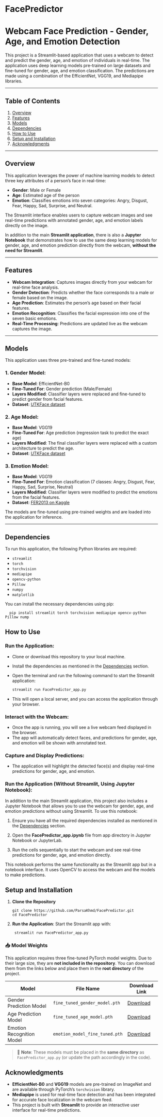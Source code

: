 ﻿# FacePredictor

# Webcam Face Prediction - Gender, Age, and Emotion Detection

This project is a Streamlit-based application that uses a webcam to detect and predict the gender, age, and emotion of individuals in real-time. The application uses deep learning models pre-trained on large datasets and fine-tuned for gender, age, and emotion classification. The predictions are made using a combination of the EfficientNet, VGG19, and Mediapipe libraries.

---

## Table of Contents

1. [Overview](#overview)
2. [Features](#features)
3. [Models](#models)
4. [Dependencies](#dependencies)
5. [How to Use](#how-to-use)
6. [Setup and Installation](#setup-and-installation)
7. [Acknowledgments](#acknowledgments)

---

## Overview

This application leverages the power of machine learning models to detect three key attributes of a person’s face in real-time:
- **Gender**: Male or Female
- **Age**: Estimated age of the person
- **Emotion**: Classifies emotions into seven categories: Angry, Disgust, Fear, Happy, Sad, Surprise, and Neutral.

The Streamlit interface enables users to capture webcam images and see real-time predictions with annotated gender, age, and emotion labels directly on the image.

In addition to the main **Streamlit application**, there is also a **Jupyter Notebook** that demonstrates how to use the same deep learning models for gender, age, and emotion prediction directly from the webcam, **without the need for Streamlit**.

---

## Features

- **Webcam Integration**: Captures images directly from your webcam for real-time face analysis.
- **Gender Detection**: Predicts whether the face corresponds to a male or female based on the image.
- **Age Prediction**: Estimates the person’s age based on their facial features.
- **Emotion Recognition**: Classifies the facial expression into one of the seven basic emotions.
- **Real-Time Processing**: Predictions are updated live as the webcam captures the image.

---

## Models

This application uses three pre-trained and fine-tuned models:

### 1. **Gender Model**:
- **Base Model**: EfficientNet-B0
- **Fine-Tuned For**: Gender prediction (Male/Female)
- **Layers Modified**: Classifier layers were replaced and fine-tuned to predict gender from facial features.
- **Dataset**: [UTKFace dataset](https://susanqq.github.io/UTKFace/)

### 2. **Age Model**:
- **Base Model**: VGG19
- **Fine-Tuned For**: Age prediction (regression task to predict the exact age)
- **Layers Modified**: The final classifier layers were replaced with a custom architecture to predict the age.
- **Dataset**: [UTKFace dataset](https://susanqq.github.io/UTKFace/)

### 3. **Emotion Model**:
- **Base Model**: VGG19
- **Fine-Tuned For**: Emotion classification (7 classes: Angry, Disgust, Fear, Happy, Sad, Surprise, Neutral)
- **Layers Modified**: Classifier layers were modified to predict the emotions from the facial features.
- **Dataset**: [FER2013 on Kaggle](https://www.kaggle.com/datasets/msambare/fer2013)

The models are fine-tuned using pre-trained weights and are loaded into the application for inference.

---

## Dependencies

To run this application, the following Python libraries are required:

- `streamlit`
- `torch`
- `torchvision`
- `mediapipe`
- `opencv-python`
- `Pillow`
- `numpy`
- `matplotlib`

You can install the necessary dependencies using pip:

    
      pip install streamlit torch torchvision mediapipe opencv-python Pillow nump
      
## How to Use

### Run the Application:
- Clone or download this repository to your local machine.
- Install the dependencies as mentioned in the [Dependencies](#dependencies) section.
- Open the terminal and run the following command to start the Streamlit application:
  
  ```bash
  streamlit run FacePredictor_app.py
  
- This will open a local server, and you can access the application through your browser.

### Interact with the Webcam:
- Once the app is running, you will see a live webcam feed displayed in the browser.
- The app will automatically detect faces, and predictions for gender, age, and emotion will be shown with annotated text.

### Capture and Display Predictions:
- The application will highlight the detected face(s) and display real-time predictions for gender, age, and emotion.


### Run the Application (Without Streamlit, Using Jupyter Notebook):

In addition to the main Streamlit application, this project also includes a Jupyter Notebook that allows you to use the webcam for gender, age, and emotion predictions without using Streamlit. To use this notebook:

1.  Ensure you have all the required dependencies installed as mentioned in the [Dependencies](#dependencies) section.
    
2.  Open the **FacePredictor_app.ipynb** file from app directory in Jupyter Notebook or JupyterLab.
    
3.  Run the cells sequentially to start the webcam and see real-time predictions for gender, age, and emotion directly.
    

This notebook performs the same functionality as the Streamlit app but in a notebook interface. It uses OpenCV to access the webcam and the models to make predictions.

## Setup and Installation

1.  **Clone the Repository**
    
	    git clone https://github.com/ParsaKhmd/FacePredictor.git
		cd FacePredictor

2. **Run the Application**: Start the Streamlit app with:	
	
		streamlit run FacePredictor_app.py
		
### 📥 Model Weights

This application requires three fine-tuned PyTorch model weights. Due to their large size, they are **not included in the repository**. You can download them from the links below and place them in the **root directory** of the project.

| Model                    | File Name                      | Download Link |
|--------------------------|--------------------------------|----------------|
| Gender Prediction Model  | `fine_tuned_gender_model.pth`  | [Download](https://drive.google.com/drive/folders/12GnZIXySo3p3KtZfxs9XUkd-WLXI7fAh?usp=sharing)  |
| Age Prediction Model     | `fine_tuned_age_model.pth`     | [Download](https://drive.google.com/drive/folders/1z3bun3mhV9AAC0FsfDibIX0WnS2h3GIu?usp=sharing)  |
| Emotion Recognition Model| `emotion_model_fine_tuned.pth` | [Download](https://drive.google.com/drive/folders/1AcNPYxRBX-YTpB38tjNcYQ73xyn66jN6?usp=sharing)  |

> 🔔 **Note**: These models must be placed in the **same directory** as `FacePredictor_app.py` (or update the path accordingly in the code).
	
	
## Acknowledgments

- **EfficientNet-B0** and **VGG19** models are pre-trained on ImageNet and are 			available through PyTorch’s `torchvision` library.
- **Mediapipe** is used for real-time face detection and has been integrated for accurate face localization in the webcam feed.
- This project is built with **Streamlit** to provide an interactive user interface for real-time predictions.
